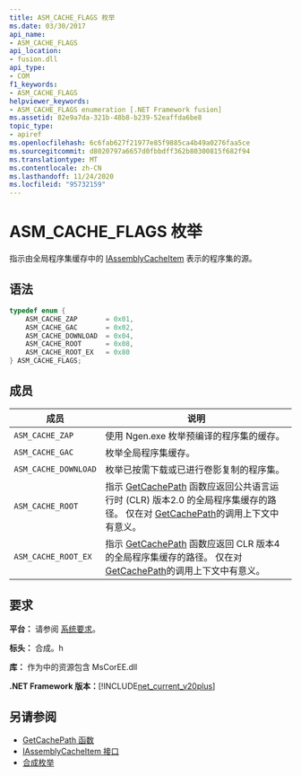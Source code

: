 ```yaml
---
title: ASM_CACHE_FLAGS 枚举
ms.date: 03/30/2017
api_name:
- ASM_CACHE_FLAGS
api_location:
- fusion.dll
api_type:
- COM
f1_keywords:
- ASM_CACHE_FLAGS
helpviewer_keywords:
- ASM_CACHE_FLAGS enumeration [.NET Framework fusion]
ms.assetid: 82e9a7da-321b-48b8-b239-52eaffda6be8
topic_type:
- apiref
ms.openlocfilehash: 6c6fab627f21977e85f9885ca4b49a0276faa5ce
ms.sourcegitcommit: d8020797a6657d0fbbdff362b80300815f682f94
ms.translationtype: MT
ms.contentlocale: zh-CN
ms.lasthandoff: 11/24/2020
ms.locfileid: "95732159"
---
```

# <a name="asm_cache_flags-enumeration"></a>ASM_CACHE_FLAGS 枚举

指示由全局程序集缓存中的 [IAssemblyCacheItem](iassemblycacheitem-interface.md) 表示的程序集的源。  
  
## <a name="syntax"></a>语法  
  
```cpp  
typedef enum {  
    ASM_CACHE_ZAP       = 0x01,  
    ASM_CACHE_GAC       = 0x02,  
    ASM_CACHE_DOWNLOAD  = 0x04,  
    ASM_CACHE_ROOT      = 0x08,  
    ASM_CACHE_ROOT_EX   = 0x80  
} ASM_CACHE_FLAGS;  
```  
  
## <a name="members"></a>成员  
  
|成员|说明|  
|------------|-----------------|  
|`ASM_CACHE_ZAP`|使用 Ngen.exe 枚举预编译的程序集的缓存。|  
|`ASM_CACHE_GAC`|枚举全局程序集缓存。|  
|`ASM_CACHE_DOWNLOAD`|枚举已按需下载或已进行卷影复制的程序集。|  
|`ASM_CACHE_ROOT`|指示 [GetCachePath](getcachepath-function.md) 函数应返回公共语言运行时 (CLR) 版本2.0 的全局程序集缓存的路径。 仅在对 [GetCachePath](getcachepath-function.md)的调用上下文中有意义。|  
|`ASM_CACHE_ROOT_EX`|指示 [GetCachePath](getcachepath-function.md) 函数应返回 CLR 版本4的全局程序集缓存的路径。 仅在对 [GetCachePath](getcachepath-function.md)的调用上下文中有意义。|  
  
## <a name="requirements"></a>要求  

 **平台：** 请参阅 [系统要求](../../get-started/system-requirements.md)。  
  
 **标头：** 合成。h  
  
 **库：** 作为中的资源包含 MsCorEE.dll  
  
 **.NET Framework 版本：**[!INCLUDE[net_current_v20plus](../../../../includes/net-current-v20plus-md.md)]  
  
## <a name="see-also"></a>另请参阅

- [GetCachePath 函数](getcachepath-function.md)
- [IAssemblyCacheItem 接口](iassemblycacheitem-interface.md)
- [合成枚举](fusion-enumerations.md)
